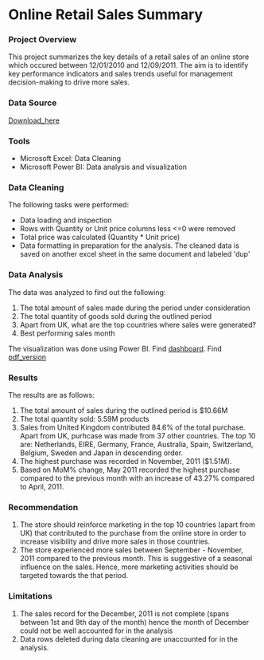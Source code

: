# Online Retail Sales Summary


### Project Overview 

This project summarizes the key details of a retail sales of an online store which occured between 12/01/2010 and 
12/09/2011. The aim is to identify key performance indicators and sales trends useful for management decision-making to drive more sales. 

### Data Source

[Download_here](https://docs.google.com/spreadsheets/d/1WelShCOKNbUkm8Boi9LZP5JEcH-KpXUv/edit?usp=drivesdk&ouid=104813495679773169446&rtpof=true&sd=true)

### Tools

- Microsoft Excel: Data Cleaning
- Microsoft Power BI: Data analysis and visualization


### Data Cleaning  

The following tasks were performed:

- Data loading and inspection
- Rows with Quantity or Unit price columns less <=0 were removed
- Total price was calculated (Quantity * Unit price)
- Data formatting in preparation for the analysis.
The cleaned data is saved on another excel sheet in the same document and labeled 'dup'

### Data Analysis 

The data was analyzed to find out the following:

1. The total amount of sales made during the period under consideration
2. The total quantity of goods sold during the outlined period
3. Apart from UK, what are the top countries where sales were generated?
4. Best performing sales month


The visualization was done using Power BI. Find [dashboard](https://github.com/AdeyilolaAyomide/Online-Retail-Sales-Summary/blob/067eafdfb05c1233758d3f74446e9f7a19f6fc63/Online%20sales%20summary.pbix). Find [pdf_version](https://github.com/AdeyilolaAyomide/Online-Retail-Sales-Summary/blob/067eafdfb05c1233758d3f74446e9f7a19f6fc63/Online%20sales%20summary.pdf)

### Results 

The results are as follows:

1. The total amount of sales during the outlined period is $10.66M
2. The total quantity sold: 5.59M products
3. Sales from United Kingdom contributed 84.6% of the total purchase. Apart from UK, purhcase was made from 37 other countries. The top 10 are: Netherlands, EIRE, Germany, France, Australia, Spain, Switzerland, Belgium, Sweden and Japan in descending order.
4. The highest purchase was recorded in November, 2011 ($1.51M).
5. Based on MoM% change, May 2011 recorded the highest purchase compared to the previous month with an increase of 43.27% compared to April, 2011.

### Recommendation 
1. The store should reinforce marketing in the top 10 countries (apart from UK) that contributed to the purchase from the online store in order to increase visibility and drive more sales in those countries.
2. The store experienced more sales between September - November, 2011 compared to the previous month. This is suggestive of a seasonal influence on the sales. Hence, more marketing activities should be targeted towards the that period.  

### Limitations 
1. The sales record for the December, 2011 is not complete (spans between 1st and 9th day of the month) hence the month of December could not be well accounted for in the analysis
2. Data rows deleted during data cleaning are unaccounted for in the analysis.

